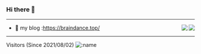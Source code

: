 ### Hi there 👋
---

[<img align="right" src="https://github-readme-stats.vercel.app/api?username=guobang-yoo&show_icons=true&title_color=2bbc8a&text_color=c9cacc&icon_color=d480aa&bg_color=1d1f21"/>](https://github.com/guobang-yoo)

[<img align="right" src="https://github-readme-stats.vercel.app/api/top-langs/?username=guobang-yoo&layout=compact"/>](https://github.com/guobang-yoo)

* 🌵 my blog :https://braindance.top/




---
Visitors (Since 2021/08/02)
![:name](https://count.getloli.com/get/@guobang-yoo?theme=rule34)
